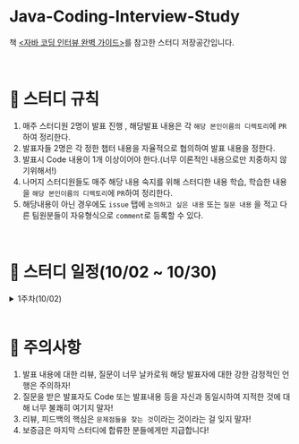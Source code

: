 # Java-Coding-Interview-Study
책 [&lt;자바 코딩 인터뷰 완벽 가이드>](http://www.kyobobook.co.kr/product/detailViewKor.laf?mallGb=KOR&ejkGb=KOR&barcode=9791157688197&orderClick=LA6)를 참고한 스터디 저장공간입니다.

<br>

# 📢 스터디 규칙
1. 매주 스터디원 2명이 발표 진행 , 해당발표 내용은 각 `해당 본인이름의 디렉토리`에 `PR`하여 정리한다.
2. 발표자들 2명은 각 정한 챕터 내용을 자율적으로 협의하여 발표 내용을 정한다.
3. 발표시 Code 내용이 1개 이상이어야 한다.(너무 이론적인 내용으로만 치중하지 않기위해서!)
4. 나머지 스터디원들도 매주 해당 내용 숙지를 위해 스터디한 내용 학습, 학습한 내용을 `해당 본인이름의 디렉토리`에 `PR`하여 정리한다.
5. 해당내용이 아닌 경우에도 `issue` 탭에 `논의하고 싶은 내용` 또는 `질문 내용` 을 적고 다른 팀원분들이 자유형식으로 `comment`로 등록할 수 있다.


<br>

# 📅 스터디 일정(10/02 ~ 10/30)

<details>
<summary>1주차(10/02)</summary>
<div markdown="1">

* 서로 자기소개 시간 가졌음
* 스터디 취지, 방향, 구성 방식 정하기

</div>
</details>


<br>

# 🎃 주의사항

1. 발표 내용에 대한 리뷰, 질문이 너무 날카로워 해당 발표자에 대한 강한 감정적인 언행은 주의하자!
2. 질문을 받은 발표자도 Code 또는 발표내용 등을 자신과 동일시하여 지적한 것에 대해 너무 불쾌히 여기지 말자!
3. 리뷰, 피드백의 핵심은 `문제점들을 찾는 것`이라는 것이라는 걸 잊지 말자!
4. 보증금은 마지막 스터디에 합류한 분들에게만 지급합니다!
